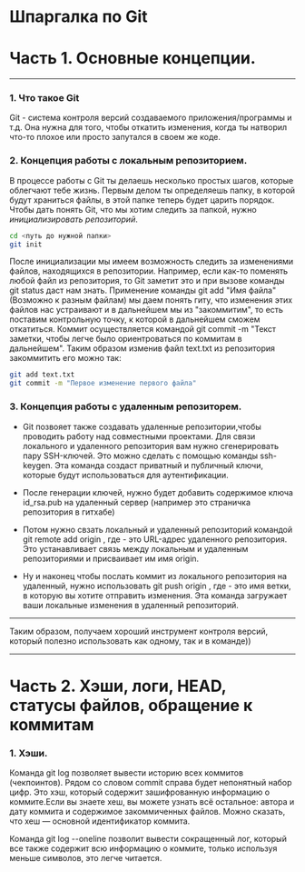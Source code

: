 # Шпаргалка по Git
# Часть 1. Основные концепции.
---
### 1. Что такое Git

Git - система контроля версий создаваемого приложения/программы и т.д. Она нужна для того, чтобы откатить изменения, 
когда ты натворил что-то плохое или просто запутался в своем же коде.

### 2. Концепция работы с локальным репозиторием.

В процессе работы с Git ты делаешь несколько простых шагов, которые облегчают тебе жизнь. Первым делом ты определяешь папку, в которой 
будут храниться файлы, в этой папке теперь будет царить порядок. Чтобы дать понять Git, что мы хотим следить за папкой, нужно *инициализировать репозиторий*.

```bash
cd <путь до нужной папки>
git init
```

После инициализации мы имеем возможность следить за изменениями файлов, находящихся в репозитории. Например, если как-то поменять любой файл из репозитория, то
Git заметит это и при вызове команды git status даст нам знать. Применение команды git add "Имя файла" (Возможно к разным файлам) мы даем понять гиту, что 
изменения этих файлов нас устраивают и в дальнейшем мы из "закоммитим", то есть поставим контрольную точку, к которой в дальнейшем сможем откатиться. Коммит осуществляется
командой git commit -m "Текст заметки, чтобы легче было ориентроваться по коммитам в дальнейшем". Таким образом изменив файл text.txt из репозитория закоммитить его можно так:

```bash
git add text.txt
git commit -m "Первое изменение первого файла"
```

### 3. Концепция работы с удаленным репозиторем.

* Git позвояет также создавать удаленные репозитории,чтобы проводить работу над совместными проектами. Для связи локального и удаленного репозитория 
вам нужно сгенерировать пару SSH-ключей. Это можно сделать с помощью команды ssh-keygen. Эта команда создаст приватный и публичный ключи, которые будут 
использоваться для аутентификации. 

* После генерации ключей, нужно будет добавить содержимое ключа id_rsa.pub на удаленный сервер (например это страничка репозитория в гитхабе)

* Потом нужно свзать локальный и удаленный репозиторий командой git remote add origin <URL>, где <URL> - это URL-адрес удаленного репозитория. 
Это устанавливает связь между локальным и удаленным репозиториями и присваивает им имя origin.

* Ну и наконец чтобы послать коммит из локального репозитория на удаленный, нужно использовать git push origin <branch>, где <branch> - это имя ветки, в которую вы хотите 
отправить изменения. Эта команда загружает ваши локальные изменения в удаленный репозиторий.
---

Таким образом, получаем хороший инструмент контроля версий, который полезно использовать как одному, так и в команде))

---
# Часть 2. Хэши, логи, HEAD, статусы файлов, обращение к коммитам

### 1. Хэши.

Команда git log позволяет вывести историю всех коммитов (чекпоинтов). Рядом со словом commit справа будет непонятный набор цифр. Это хэш, который содержит зашифрованную 
информацию о коммите.Если вы знаете хеш, вы можете узнать всё остальное: автора и дату коммита и содержимое закоммиченных файлов. 
Можно сказать, что хеш — основной идентификатор коммита. 

Команда git log --oneline позволит вывести сокращенный лог, который все также содержит всю информацию о коммите, только используя меньше символов, это легче читается.
